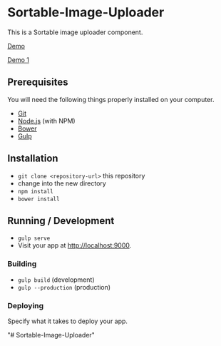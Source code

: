 
# Sortable-Image-Uploader

This is a Sortable image uploader component.

[Demo](https://eroded-hospital.000webhostapp.com/)

[Demo 1](https://oz0124-demo.pancakeapps.com/Sortable-and-Upload-Image-Component/)


## Prerequisites

You will need the following things properly installed on your computer.

* [Git](http://git-scm.com/)
* [Node.js](http://nodejs.org/) (with NPM)
* [Bower](http://bower.io/)
* [Gulp](https://gulpjs.com/)

## Installation

* `git clone <repository-url>` this repository
* change into the new directory
* `npm install`
* `bower install`

## Running / Development

* `gulp serve`
* Visit your app at [http://localhost:9000](http://localhost:9000).

### Building

* `gulp build` (development)
* `gulp --production` (production)

### Deploying

Specify what it takes to deploy your app.

"# Sortable-Image-Uploader" 

